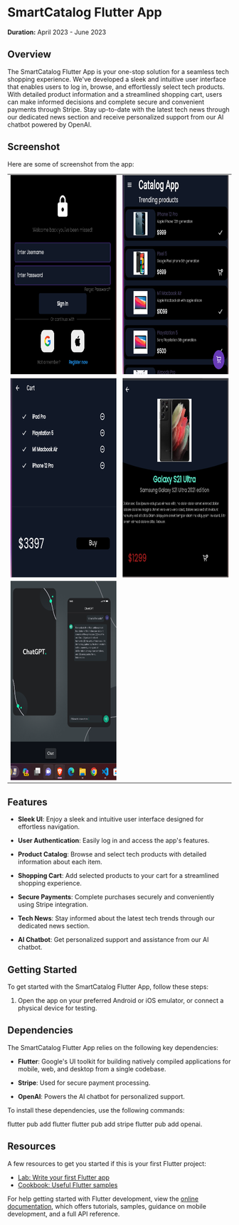# SmartCatalog Flutter App

**Duration:** April 2023 - June 2023

## Overview

The SmartCatalog Flutter App is your one-stop solution for a seamless tech shopping experience. We've developed a sleek and intuitive user interface that enables users to log in, browse, and effortlessly select tech products. With detailed product information and a streamlined shopping cart, users can make informed decisions and complete secure and convenient payments through Stripe. Stay up-to-date with the latest tech news through our dedicated news section and receive personalized support from our AI chatbot powered by OpenAI.

## Screenshot
Here are some of screenshot from the app:



<div align='center'>
  <table>
    <tr>
      <td><img src='new/Screenshot (345).png' height='448' width='340' ></td>
      <td><img src='new/Screenshot (346).png' height='448' width='340' ></td>
    </tr>
    <tr>
       <td><img src='new/Screenshot (347).png' height='448' width='340'></td>
      <td><img src='new/Screenshot (348).png' height='448' width='340'></td>
    </tr>
    <tr>
      <td><img src='new/Screenshot (349).png' height='448' width='340'></td>
      <!-- Add more image columns as needed -->
    </tr>
  </table>
</div>

## Features

- **Sleek UI**: Enjoy a sleek and intuitive user interface designed for effortless navigation.

- **User Authentication**: Easily log in and access the app's features.

- **Product Catalog**: Browse and select tech products with detailed information about each item.

- **Shopping Cart**: Add selected products to your cart for a streamlined shopping experience.

- **Secure Payments**: Complete purchases securely and conveniently using Stripe integration.

- **Tech News**: Stay informed about the latest tech trends through our dedicated news section.

- **AI Chatbot**: Get personalized support and assistance from our AI chatbot.

## Getting Started

To get started with the SmartCatalog Flutter App, follow these steps:

1. Open the app on your preferred Android or iOS emulator, or connect a physical device for testing.

## Dependencies

The SmartCatalog Flutter App relies on the following key dependencies:

- **Flutter**: Google's UI toolkit for building natively compiled applications for mobile, web, and desktop from a single codebase.

- **Stripe**: Used for secure payment processing.

- **OpenAI**: Powers the AI chatbot for personalized support.

To install these dependencies, use the following commands:


flutter pub add flutter
flutter pub add stripe
flutter pub add openai.

## Resources

A few resources to get you started if this is your first Flutter project:

- [Lab: Write your first Flutter app](https://docs.flutter.dev/get-started/codelab)
- [Cookbook: Useful Flutter samples](https://docs.flutter.dev/cookbook)

For help getting started with Flutter development, view the
[online documentation](https://docs.flutter.dev/), which offers tutorials,
samples, guidance on mobile development, and a full API reference.
